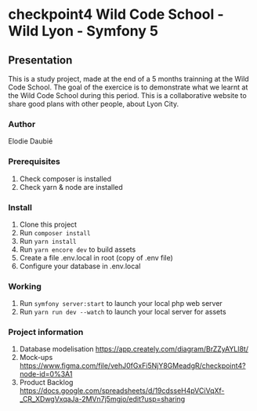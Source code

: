 # checkpoint4 Wild Code School - Wild Lyon - Symfony 5

## Presentation

This is a study project, made at the end of a 5 months trainning at the Wild Code School.
The goal of the exercice is to demonstrate what we learnt at the Wild Code School during this period.
This is a collaborative website to share good plans with other people, about Lyon City.

### Author

Elodie Daubié

### Prerequisites

1. Check composer is installed
2. Check yarn & node are installed

### Install

1. Clone this project
2. Run `composer install`
3. Run `yarn install`
4. Run `yarn encore dev` to build assets
5. Create a file .env.local in root (copy of .env file)
6. Configure your database in .env.local

### Working

1. Run `symfony server:start` to launch your local php web server
2. Run `yarn run dev --watch` to launch your local server for assets

### Project information

1. Database modelisation https://app.creately.com/diagram/BrZZyAYLl8t/
2. Mock-ups https://www.figma.com/file/vehJ0fGxFi5NjY8GMeadgR/checkpoint4?node-id=0%3A1 
3. Product Backlog https://docs.google.com/spreadsheets/d/19cdsseH4pVCiVqXf-_CR_XDwgVxqaJa-2MVn7j5mgjo/edit?usp=sharing 
